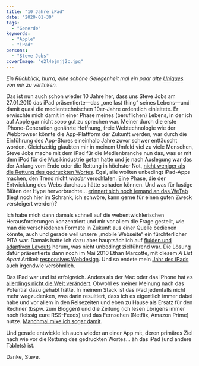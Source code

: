 ```yaml
---
title: "10 Jahre iPad"
date: "2020-01-30"
tags:
  - "Generde"
keywords:
  - "Apple"
  - "iPad"
persons:
  - "Steve Jobs"
coverImage: "e2l4ejmjj2c.jpg"
---
```


_Ein Rückblick, hurra, eine schöne Gelegenheit mal ein paar alte [Uniques](http://www.coldheat.de/uniques) von mir zu verlinken._

Das ist nun auch schon wieder 10 Jahre her, dass uns Steve Jobs am 27.01.2010 das iPad präsentierte—das „one last thing“ seines Lebens—und damit quasi die medientechnischen 10er-Jahre ordentlich einleitete. Er erwischte mich damit in einer Phase meines (beruflichen) Lebens, in der ich auf Apple gar nicht _sooo_ gut zu sprechen war. Meiner durch die erste iPhone-Generation genährte Hoffnung, freie Webtechnologie wie der Webbrowser könnte die App-Plattform der Zukunft werden, war durch die Einführung des App-Stores eineinhalb Jahre zuvor schwer enttäuscht worden. Gleichzeitig glaubten mir in meinem Umfeld viel zu viele Menschen, Steve Jobs mache mit dem iPad für die Medienbranche nun das, was er mit dem iPod für die Musikindustrie getan hatte und je nach Auslegung war das der Anfang vom Ende oder die Rettung in höchster Not, [nicht weniger als die Rettung des gedruckten Wortes](https://couchblog.de/codecandies/wp-content/uploads/sites/4/designed/articles/tablet-times.html). Egal, alle wollten unbedingt iPad-Apps machen, den Trend nicht _wieder_ verschlafen. Eine Phase, die der Entwicklung des Webs durchaus hätte schaden können. Und was für lustige Blüten der Hype hervorbrachte… [erinnert sich noch jemand an das WeTab](https://www.zeit.de/digital/mobil/2010-09/wetab-test-neofonie/komplettansicht) (liegt noch hier im Schrank, ich schwöre, kann gerne für einen guten Zweck versteigert werden)?

Ich habe mich dann damals schnell auf die webentwicklerischen Herausforderungen konzentriert und mir vor allem die Frage gestellt, wie man die verschiedenen Formate in Zukunft aus einer Quelle bedienen könnte, auch und gerade weil unsere „mobile Webseite“ ein fürchterlicher PITA war. Damals hatte ich dazu aber hauptsächlich auf [fluiden und adaptiven Layouts](https://couchblog.de/codecandies/wp-content/uploads/sites/4/designed/articles/webseiten-fuer-das-ipad.html) herum, was nicht unbedingt zielführend war. Die Lösung dafür präsentierte dann noch im Mai 2010 Ethan Marcotte, mit diesem _A List Apart_ Artikel: [responsives Webdesign](https://alistapart.com/article/responsive-web-design/). Und so endete mein [Jahr des iPads](https://couchblog.de/codecandies/wp-content/uploads/sites/4/designed/articles/jahresendvision-2010.html) auch irgendwie versöhnlich.

Das iPad war und ist erfolgreich. Anders als der Mac oder das iPhone hat es [allerdings nicht die Welt verändert](https://daringfireball.net/2020/01/the_ipad_awkwardly_turns_10). Obwohl es meiner Meinung nach das Potential dazu gehabt hätte. In meinem Stack ist das iPad jedenfalls nicht mehr wegzudenken, was darin resultiert, dass ich es eigentlich immer dabei habe und vor allem in den Reisezeiten und eben zu Hause als Ersatz für den Rechner (bspw. zum Bloggen) und die Zeitung (ich lesen übrigens immer noch fleissig eure RSS-Feeds) und das Fernsehen (Netflix, Amazon Prime) nutze. [Manchmal mixe ich sogar damit](https://soundcloud.com/codecandies/kryoekstase).

Und gerade entwickle ich auch wieder an einer App mit, deren primäres Ziel nach wie vor die Rettung des gedruckten Wortes… äh das iPad (und andere Tablets) ist.

Danke, Steve.
